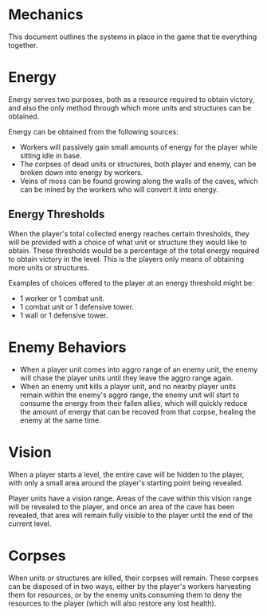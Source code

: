 # Mechanics
This document outlines the systems in place in the game that tie everything together.

# Energy
Energy serves two purposes, both as a resource required to obtain victory, and also the only method through which more units and structures can be obtained.

Energy can be obtained from the following sources:
- Workers will passively gain small amounts of energy for the player while sitting idle in base.
- The corpses of dead units or structures, both player and enemy, can be broken down into energy by workers.
- Veins of moss can be found growing along the walls of the caves, which can be mined by the workers who will convert it into energy.

## Energy Thresholds
When the player's total collected energy reaches certain thresholds, they will be provided with a choice of what unit or structure they would like to obtain. These thresholds would be a percentage of the total energy required to obtain victory in the level. This is the players only means of obtaining more units or structures.

Examples of choices offered to the player at an energy threshold might be:
- 1 worker or 1 combat unit.
- 1 combat unit or 1 defensive tower.
- 1 wall or 1 defensive tower.

# Enemy Behaviors
- When a player unit comes into aggro range of an enemy unit, the enemy will chase the player units until they leave the aggro range again.
- When an enemy unit kills a player unit, and no nearby player units remain within the enemy's aggro range, the enemy unit will start to consume the energy from their fallen allies, which will quickly reduce the amount of energy that can be recoved from that corpse, healing the enemy at the same time.

# Vision
When a player starts a level, the entire cave will be hidden to the player, with only a small area around the player's starting point being revealed.

Player units have a vision range. Areas of the cave within this vision range will be revealed to the player, and once an area of the cave has been revealed, that area will remain fully visible to the player until the end of the current level.

# Corpses
When units or structures are killed, their corpses will remain. These corpses can be disposed of in two ways, either by the player's workers harvesting them for resources, or by the enemy units consuming them to deny the resources to the player (which will also restore any lost health).